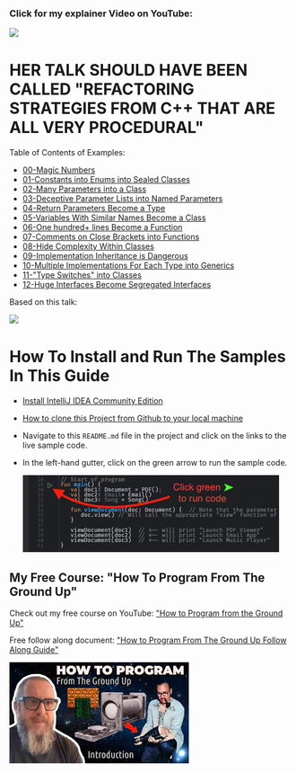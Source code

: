 ### Click for my explainer Video on YouTube:
[<img src="https://github.com/realityexpander/Abstraction_Patterns_From_Cplusplus/assets/5157474/ec2b62d1-15a9-4070-9f2f-e5d9b0a44511">](https://youtu.be/3pRwlcSK1A0)

# HER TALK SHOULD HAVE BEEN CALLED "REFACTORING STRATEGIES FROM C++ THAT ARE ALL VERY PROCEDURAL"

Table of Contents of Examples:

- [00-Magic Numbers](./src/main/kotlin/00_MagicNumbers.kt)
- [01-Constants into Enums into Sealed Classes](./src/main/kotlin/01_ConstantToEnumToSealedClass.kt)
- [02-Many Parameters into a Class](src/main/kotlin/02_ManyParamsBecomeAClass.kt)
- [03-Deceptive Parameter Lists into Named Parameters](src/main/kotlin/03_FixDeceptiveParameterLists.kt)
- [04-Return Parameters Become a Type](src/main/kotlin/04_ReturnParametersReplacedWithAType.kt)
- [05-Variables With Similar Names Become a Class](src/main/kotlin/05_VariablesWithSimilarNamesBecomeAClass.kt)
- [06-One hundred+ lines Become a Function](src/main/kotlin/06_OneHundredLinesToAFunction.kt)
- [07-Comments on Close Brackets into Functions](src/main/kotlin/07_CommentsOnCloseBrackets.kt)
- [08-Hide Complexity Within Classes](src/main/kotlin/08_HideComplexityWithinClasses.kt)
- [09-Implementation Inheritance is Dangerous](src/main/kotlin/09_ImplementationInheritance.kt)
- [10-Multiple Implementations For Each Type into Generics](src/main/kotlin/10_MultipleImplementationsForEachTypeVsGenerics.kt)
- [11-"Type Switches" into Classes](src/main/kotlin/11_TypeSwitchesInsteadOfUsingClasses.kt)
- [12-Huge Interfaces Become Segregated Interfaces](src/main/kotlin/12_HugeInterfaceToSegregatedInterface.kt)

Based on this talk:

[<img src="https://github.com/realityexpander/Abstraction_Patterns_From_Cplusplus/assets/5157474/209b5e87-b698-450f-b999-b2b6c0fd768e">](https://www.youtube.com/watch?v=rfIX0FzKHF0)

# How To Install and Run The Samples In This Guide
  - [Install IntelliJ IDEA Community Edition](https://www.jetbrains.com/idea/download/)
  - [How to clone this Project from Github to your local machine](https://www.jetbrains.com/guide/java/tips/clone-project-from-github/#:~:text=Clone%20a%20project%20from%20the%20IntelliJ%20IDEA%20welcome%20screen&text=Click%20Get%20from%20VCS%2C%20specify,into%20an%20IntelliJ%20IDEA%20project.)
  - Navigate to this `README.md` file in the project and click on the links to the live sample code.
  - In the left-hand gutter, click on the green arrow to run the sample code.
    
    [<img src="assets/click-green-arrow.png">]()

## My Free Course: "How To Program From The Ground Up"

Check out my free course on YouTube: ["How to Program from the Ground Up"](https://www.youtube.com/playlist?list=PLzUxWOrVXB4QHsURai1GmmhmqAUVNbfno)

Free follow along document: ["How to Program From The Ground Up Follow Along Guide"](https://github.com/realityexpander/How_to_program_from_ground_up)

[<img src="assets/how-to-program.png">](https://www.youtube.com/playlist?list=PLzUxWOrVXB4QHsURai1GmmhmqAUVNbfno)

